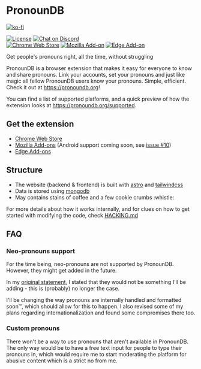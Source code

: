 # PronounDB
[![ko-fi](https://www.ko-fi.com/img/githubbutton_sm.svg)](https://ko-fi.com/G2G71TSDF)

[![License](https://img.shields.io/github/license/cyyynthia/pronoundb.org.svg?style=flat-square)](https://github.com/cyyynthia/pronoundb.org/blob/mistress/LICENSE)
[![Chat on Discord](https://img.shields.io/badge/chat-on%20discord-5865F2?style=flat-square)](https://discord.gg/VnxPeNHHpG)<br/>
[![Chrome Web Store](https://img.shields.io/chrome-web-store/v/nblkbiljcjfemkfjnhoobnojjgjdmknf?logo=google-chrome&logoColor=white&style=flat-square)](https://chrome.google.com/webstore/detail/pronoundb/nblkbiljcjfemkfjnhoobnojjgjdmknf)
[![Mozilla Add-on](https://img.shields.io/amo/v/pronoundb?logo=firefox&logoColor=white&style=flat-square)](https://addons.mozilla.org/firefox/addon/pronoundb)
[![Edge Add-on](https://img.shields.io/badge/dynamic/json?label=edge%20add-on&prefix=v&color=fe7d37&logo=microsoftedge&logoColor=white&style=flat-square&query=%24.version&url=https%3A%2F%2Fmicrosoftedge.microsoft.com%2Faddons%2Fgetproductdetailsbycrxid%2Fjbgjogfdlgjohdacngknlohahhaiaodn)](https://microsoftedge.microsoft.com/addons/detail/jbgjogfdlgjohdacngknlohahhaiaodn)

Get people's pronouns right, all the time, without struggling

PronounDB is a browser extension that makes it easy for everyone to know and share pronouns. Link your accounts, set
your pronouns and just like magic all fellow PronounDB users know your pronouns. Simple, efficient. Check it out at
https://pronoundb.org!

You can find a list of supported platforms, and a quick preview of how the extension looks at
https://pronoundb.org/supported.

## Get the extension
 - [Chrome Web Store](https://chrome.google.com/webstore/detail/pronoundb/nblkbiljcjfemkfjnhoobnojjgjdmknf)
 - [Mozilla Add-ons](https://addons.mozilla.org/firefox/addon/pronoundb)
 (Android support coming soon, see [issue #10](https://github.com/cyyynthia/pronoundb.org/issues/10))
 - [Edge Add-ons](https://microsoftedge.microsoft.com/addons/detail/jbgjogfdlgjohdacngknlohahhaiaodn)

## Structure
 - The website (backend & frontend) is built with [astro](https://astro.build) and [tailwindcss](https://tailwindcss.com)
 - Data is stored using [mongodb](https://mongodb.com)
 - May contains stains of coffee and a few cookie crumbs :whistle:

For more details about how it works internally, and for clues on how to get started with modifying the code, check
[HACKING.md](HACKING.md)

## FAQ
### Neo-pronouns support
For the time being, neo-pronouns are not supported by PronounDB. However, they might get added in the future.

In my [original statement](https://github.com/cyyynthia/pronoundb.org/blob/f8eaea19/README.md#faq), I stated that
they would not be something I'll be adding - this is (probably) no longer the case.

I'll be changing the way pronouns are internally handled and formatted soon:tm:, which should allow for this to happen.
I also revised some of my plans regarding internationalization and found some compromises there too.

### Custom pronouns
There won't be a way to use pronouns that aren't available in PronounDB. The only way would be to have a free text
input for people to type their pronouns in, which would require me to start moderating the platform for abusive
content which is a strict no from me.
